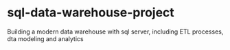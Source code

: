 # sql-data-warehouse-project
Building a modern data warehouse with sql server, including ETL processes, dta modeling and analytics
